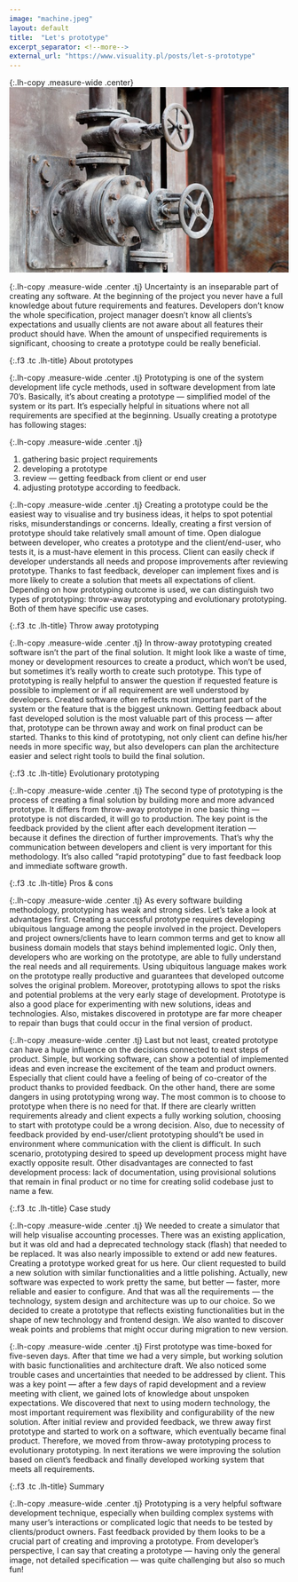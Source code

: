 ```yaml
---
image: "machine.jpeg"
layout: default
title:  "Let's prototype"
excerpt_separator: <!--more-->
external_url: "https://www.visuality.pl/posts/let-s-prototype"
---
```


{:.lh-copy .measure-wide .center}
![image](/images/machine.jpeg)

{:.lh-copy .measure-wide .center .tj}
Uncertainty is an inseparable part of creating any software. At the beginning of the project you never have a full knowledge about future requirements and features. Developers don’t know the whole specification, project manager doesn’t know all clients’s expectations and usually clients are not aware about all features their product should have. When the amount of unspecified requirements is significant, choosing to create a prototype could be really beneficial.
<!--more-->

{:.f3 .tc .lh-title}
About prototypes

{:.lh-copy .measure-wide .center .tj}
Prototyping is one of the system development life cycle methods, used in software development from late 70’s. Basically, it’s about creating a prototype — simplified model of the system or its part. It’s especially helpful in situations where not all requirements are specified at the beginning. Usually creating a prototype has following stages:

{:.lh-copy .measure-wide .center .tj}
1. gathering basic project requirements
1. developing a prototype
1. review — getting feedback from client or end user
1. adjusting prototype according to feedback.

{:.lh-copy .measure-wide .center .tj}
Creating a prototype could be the easiest way to visualise and try business ideas, it helps to spot potential risks, misunderstandings or concerns. Ideally, creating a first version of prototype should take relatively small amount of time. Open dialogue between developer, who creates a prototype and the client/end-user, who tests it, is a must-have element in this process. Client can easily check if developer understands all needs and propose improvements after reviewing prototype. Thanks to fast feedback, developer can implement fixes and is more likely to create a solution that meets all expectations of client.
Depending on how prototyping outcome is used, we can distinguish two types of prototyping: throw-away prototyping and evolutionary prototyping. Both of them have specific use cases.

{:.f3 .tc .lh-title}
Throw away prototyping

{:.lh-copy .measure-wide .center .tj}
In throw-away prototyping created software isn’t the part of the final solution. It might look like a waste of time, money or development resources to create a product, which won’t be used, but sometimes it’s really worth to create such prototype. This type of prototyping is really helpful to answer the question if requested feature is possible to implement or if all requirement are well understood by developers. Created software often reflects most important part of the system or the feature that is the biggest unknown. Getting feedback about fast developed solution is the most valuable part of this process — after that, prototype can be thrown away and work on final product can be started. Thanks to this kind of prototyping, not only client can define his/her needs in more specific way, but also developers can plan the architecture easier and select right tools to build the final solution.

{:.f3 .tc .lh-title}
Evolutionary prototyping

{:.lh-copy .measure-wide .center .tj}
The second type of prototyping is the process of creating a final solution by building more and more advanced prototype. It differs from throw-away prototype in one basic thing — prototype is not discarded, it will go to production. The key point is the feedback provided by the client after each development iteration — because it defines the direction of further improvements. That’s why the communication between developers and client is very important for this methodology. It’s also called “rapid prototyping” due to fast feedback loop and immediate software growth.

{:.f3 .tc .lh-title}
Pros & cons

{:.lh-copy .measure-wide .center .tj}
As every software building methodology, prototyping has weak and strong sides. Let’s take a look at advantages first.
Creating a successful prototype requires developing ubiquitous language among the people involved in the project. Developers and project owners/clients have to learn common terms and get to know all business domain models that stays behind implemented logic. Only then, developers who are working on the prototype, are able to fully understand the real needs and all requirements. Using ubiquitous language makes work on the prototype really productive and guarantees that developed outcome solves the original problem.
Moreover, prototyping allows to spot the risks and potential problems at the very early stage of development. Prototype is also a good place for experimenting with new solutions, ideas and technologies. Also, mistakes discovered in prototype are far more cheaper to repair than bugs that could occur in the final version of product.

{:.lh-copy .measure-wide .center .tj}
Last but not least, created prototype can have a huge influence on the decisions connected to next steps of product. Simple, but working software, can show a potential of implemented ideas and even increase the excitement of the team and product owners. Especially that client could have a feeling of being of co-creator of the product thanks to provided feedback.
On the other hand, there are some dangers in using prototyping wrong way. The most common is to choose to prototype when there is no need for that. If there are clearly written requirements already and client expects a fully working solution, choosing to start with prototype could be a wrong decision.
Also, due to necessity of feedback provided by end-user/client prototyping should’t be used in environment where communication with the client is difficult. In such scenario, prototyping desired to speed up development process might have exactly opposite result. Other disadvantages are connected to fast development process: lack of documentation, using provisional solutions that remain in final product or no time for creating solid codebase just to name a few.

{:.f3 .tc .lh-title}
Case study

{:.lh-copy .measure-wide .center .tj}
We needed to create a simulator that will help visualise accounting processes. There was an existing application, but it was old and had a deprecated technology stack (flash) that needed to be replaced. It was also nearly impossible to extend or add new features. Creating a prototype worked great for us here.
Our client requested to build a new solution with similar functionalities and a little polishing. Actually, new software was expected to work pretty the same, but better — faster, more reliable and easier to configure. And that was all the requirements — the technology, system design and architecture was up to our choice. So we decided to create a prototype that reflects existing functionalities but in the shape of new technology and frontend design. We also wanted to discover weak points and problems that might occur during migration to new version.

{:.lh-copy .measure-wide .center .tj}
First prototype was time-boxed for five-seven days. After that time we had a very simple, but working solution with basic functionalities and architecture draft. We also noticed some trouble cases and uncertainties that needed to be addressed by client. This was a key point — after a few days of rapid development and a review meeting with client, we gained lots of knowledge about unspoken expectations. We discovered that next to using modern technology, the most important requirement was flexibility and configurability of the new solution.
After initial review and provided feedback, we threw away first prototype and started to work on a software, which eventually became final product. Therefore, we moved from throw-away prototyping process to evolutionary prototyping. In next iterations we were improving the solution based on client’s feedback and finally developed working system that meets all requirements.

{:.f3 .tc .lh-title}
Summary

{:.lh-copy .measure-wide .center .tj}
Prototyping is a very helpful software development technique, especially when building complex systems with many user’s interactions or complicated logic that needs to be tested by clients/product owners. Fast feedback provided by them looks to be a crucial part of creating and improving a prototype. From developer’s perspective, I can say that creating a prototype — having only the general image, not detailed specification — was quite challenging but also so much fun!
